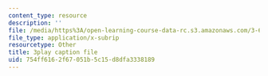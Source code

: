 ```yaml
---
content_type: resource
description: ''
file: /media/https%3A/open-learning-course-data-rc.s3.amazonaws.com/3-60-symmetry-structure-and-tensor-properties-of-materials-fall-2005/754ff6162f67051b5c15d8dfa3338189_pi1IagGYJ3E.srt
file_type: application/x-subrip
resourcetype: Other
title: 3play caption file
uid: 754ff616-2f67-051b-5c15-d8dfa3338189
---
```

